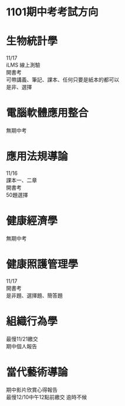 1101期中考考試方向
===

# 生物統計學  
11/17  
iLMS 線上測驗  
開書考  
可帶講義、筆記、課本、任何只要是紙本的都可以  
是非、選擇  

# 電腦軟體應用整合  
無期中考  

# 應用法規導論  
11/16  
課本一、二章  
開書考  
50題選擇  

# 健康經濟學  
無期中考  

# 健康照護管理學  
11/17  
開書考  
是非題、選擇題、簡答題  

# 組織行為學  
最慢11/21繳交  
期中個人報告  

# 當代藝術導論  
期中影片欣賞心得報告  
最慢12/10中午12點前繳交 逾時不候  